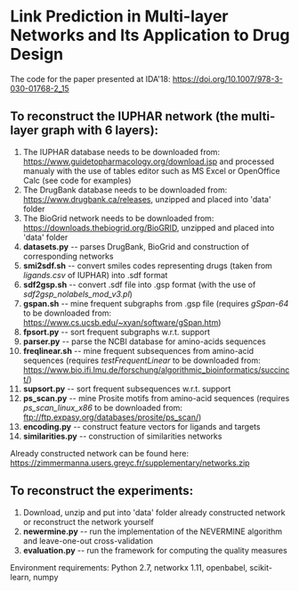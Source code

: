 # Link Prediction in Multi-layer Networks and Its Application to Drug Design
The code for the paper presented at IDA'18:
https://doi.org/10.1007/978-3-030-01768-2_15

## To reconstruct the IUPHAR network (the multi-layer graph with 6 layers):
1) The IUPHAR database needs to be downloaded from: https://www.guidetopharmacology.org/download.jsp and processed manualy with the use of tables editor such as MS Excel or OpenOffice Calc (see code for examples)
2) The DrugBank database needs to be downloaded from: https://www.drugbank.ca/releases, unzipped and placed into 'data' folder
3) The BioGrid network needs to be downloaded from: https://downloads.thebiogrid.org/BioGRID, unzipped and placed into 'data' folder
4) **datasets.py** -- parses DrugBank, BioGrid and construction of corresponding networks
5) **smi2sdf.sh** -- convert smiles codes representing drugs (taken from *ligands.csv* of IUPHAR) into .sdf format
6) **sdf2gsp.sh** -- convert .sdf file into .gsp format (with the use of *sdf2gsp_nolabels_mod_v3.pl*)
7) **gspan.sh** -- mine frequent subgraphs from .gsp file (requires *gSpan-64* to be downloaded from: https://www.cs.ucsb.edu/~xyan/software/gSpan.htm)
8) **fpsort.py** -- sort frequent subgraphs w.r.t. support
9) **parser.py** -- parse the NCBI database for amino-acids sequences
10) **freqlinear.sh** -- mine frequent subsequences from amino-acid sequences (requires *testFrequentLinear* to be downloaded from: https://www.bio.ifi.lmu.de/forschung/algorithmic_bioinformatics/succinct/)
11) **supsort.py** -- sort frequent subsequences w.r.t. support
12) **ps_scan.py** -- mine Prosite motifs from amino-acid sequences (requires *ps_scan_linux_x86* to be downloaded from: ftp://ftp.expasy.org/databases/prosite/ps_scan/)
13) **encoding.py** -- construct feature vectors for ligands and targets 
14) **similarities.py** -- construction of similarities networks

Already constructed network can be found here: https://zimmermanna.users.greyc.fr/supplementary/networks.zip

## To reconstruct the experiments:
1) Download, unzip and put into 'data' folder already constructed network or reconstruct the network yourself
2) **newermine.py** -- run the implementation of the NEVERMINE algorithm and leave-one-out cross-validation
3) **evaluation.py** -- run the framework for computing the quality measures

Environment requirements: Python 2.7, networkx 1.11, openbabel, scikit-learn, numpy
